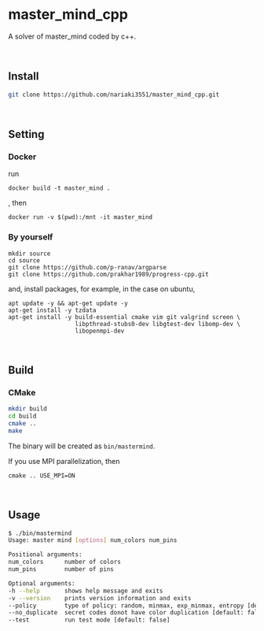 # master_mind_cpp
A solver of master_mind coded by c++.

<br>

## Install

```sh
git clone https://github.com/nariaki3551/master_mind_cpp.git
```

<br>

## Setting

### Docker

run

```
docker build -t master_mind .
```

, then

```
docker run -v $(pwd):/mnt -it master_mind
```

### By yourself

```
mkdir source
cd source
git clone https://github.com/p-ranav/argparse
git clone https://github.com/prakhar1989/progress-cpp.git
```

and, install packages, for example, in the case on ubuntu,

```
apt update -y && apt-get update -y
apt-get install -y tzdata
apt-get install -y build-essential cmake vim git valgrind screen \
                   libpthread-stubs0-dev libgtest-dev libomp-dev \
                   libopenmpi-dev
```

<br>

## Build

### CMake

```bash
mkdir build
cd build
cmake ..
make
```
The binary will be created as `bin/mastermind`.

If you use MPI parallelization, then
```
cmake .. USE_MPI=ON
```

<br>

## Usage

```bash
$ ./bin/mastermind
Usage: master mind [options] num_colors num_pins 

Positional arguments:
num_colors     	number of colors
num_pins       	number of pins

Optional arguments:
-h --help      	shows help message and exits
-v --version   	prints version information and exits
--policy       	type of policy: random, minmax, exp_minmax, entropy [default: "random"]
--no_duplicate 	secret codes donot have color duplication [default: false]
--test         	run test mode [default: false]
```

